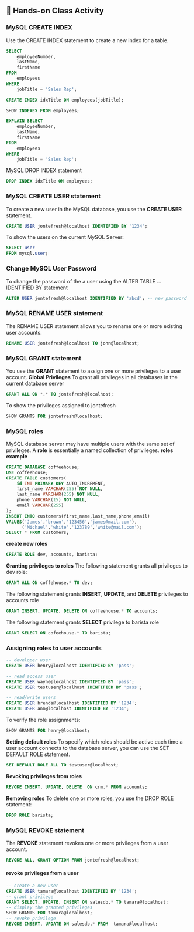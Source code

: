 ## 🎯 Hands-on Class Activity
### MySQL CREATE INDEX
Use the CREATE INDEX statement to create a new index for a table.
```sql
SELECT 
    employeeNumber, 
    lastName, 
    firstName
FROM
    employees
WHERE
    jobTitle = 'Sales Rep';
```
```sql
CREATE INDEX idxTitle ON employees(jobTitle);
```
```sql
SHOW INDEXES FROM employees;
```
```sql
EXPLAIN SELECT 
    employeeNumber, 
    lastName, 
    firstName
FROM
    employees
WHERE
    jobTitle = 'Sales Rep';
```
MySQL DROP INDEX statement
```sql
DROP INDEX idxTitle ON employees;
```

### MySQL CREATE USER statement
To create a new user in the MySQL database, you use the **CREATE USER** statement.
```sql
CREATE USER jontefresh@localhost IDENTIFIED BY '1234';
```
To show the users on the current MySQL Server:
```sql
SELECT user 
FROM mysql.user;
```
### Change MySQL User Password
To change the password of the a user using the ALTER TABLE … IDENTIFIED BY statement
```sql
ALTER USER jontefresh@localhost IDENTIFIED BY 'abcd'; -- new password
```
### MySQL RENAME USER statement
The RENAME USER statement allows you to rename one or more existing user accounts.
```sql
RENAME USER jontefresh@localhost TO john@localhost;
```
### MySQL GRANT statement
You use the **GRANT** statement to assign one or more privileges to a user account.
**Global Privileges**
To grant all privileges in all databases in the current database server
```sql
GRANT ALL ON *.* TO jontefresh@localhost;
```
To show the privileges assigned to jontefresh
```sql
SHOW GRANTS FOR jontefresh@localhost;
```
### MySQL roles
MySQL database server may have multiple users with the same set of privileges.
A **role** is essentially a named collection of privileges.
**roles example**
```sql
CREATE DATABASE coffeehouse;
USE coffeehouse;
CREATE TABLE customers(
    id INT PRIMARY KEY AUTO_INCREMENT,
    first_name VARCHAR(255) NOT NULL, 
    last_name VARCHAR(255) NOT NULL, 
    phone VARCHAR(15) NOT NULL,
    email VARCHAR(255)
);
INSERT INTO customers(first_name,last_name,phone,email)
VALUES('James','brown','123456','james@mail.com'),
      ('Michael','white','123789','white@mail.com');
SELECT * FROM customers;
```
**create new roles**
```sql
CREATE ROLE dev, accounts, barista;
```
**Granting privileges to roles**
The following statement grants all privileges to dev role:
```sql
GRANT ALL ON coffehouse.* TO dev;
```
The following statement grants **INSERT**, **UPDATE**, and **DELETE** privileges to accounts role
```sql
GRANT INSERT, UPDATE, DELETE ON coffeehouse.* TO accounts;
```
The following statement grants **SELECT** privilege to barista role
```sql
GRANT SELECT ON cofeehouse.* TO barista;
```
### Assigning roles to user accounts
```sql
-- developer user 
CREATE USER henry@localhost IDENTIFIED BY 'pass';

-- read access user
CREATE USER wayne@localhost IDENTIFIED BY 'pass';
CREATE USER testuser@localhost IDENTIFIED BY 'pass';     

-- read/write users
CREATE USER brenda@localhost IDENTIFIED BY '1234';   
CREATE USER ann@localhost IDENTIFIED BY '1234';
```
To verify the role assignments:
```sql
SHOW GRANTS FOR henry@localhost;
```
**Setting default roles**
To specify which roles should be active each time a user account connects to the database server, you can use the SET DEFAULT ROLE statement.
```sql
SET DEFAULT ROLE ALL TO testuser@localhost;
```
**Revoking privileges from roles**
```sql
REVOKE INSERT, UPDATE, DELETE  ON crm.* FROM accounts;
```
**Removing roles**
To delete one or more roles, you use the DROP ROLE statement:
```sql
DROP ROLE barista;
```
### MySQL REVOKE statement
The **REVOKE** statement revokes one or more privileges from a user account.
```sql
REVOKE ALL, GRANT OPTION FROM jontefresh@localhost;
```
#### revoke privileges from a user
```sql
-- create a new user 
CREATE USER tamara@localhost IDENTIFIED BY '1234';
-- grant privilege
GRANT SELECT, UPDATE, INSERT ON salesdb.* TO tamara@localhost;
-- display the granted privileges
SHOW GRANTS FOR tamara@localhost;
-- revoke privilege
REVOKE INSERT, UPDATE ON salesdb.* FROM  tamara@localhost;
```
